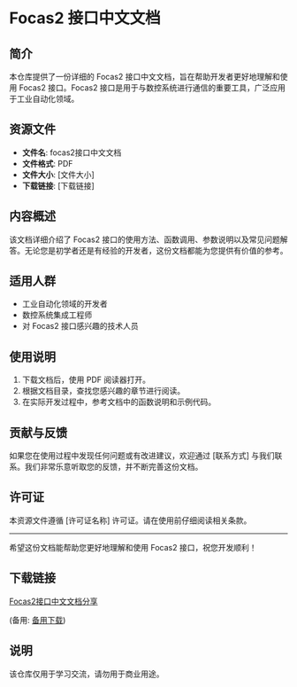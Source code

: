 # Focas2 接口中文文档

## 简介

本仓库提供了一份详细的 Focas2 接口中文文档，旨在帮助开发者更好地理解和使用 Focas2 接口。Focas2 接口是用于与数控系统进行通信的重要工具，广泛应用于工业自动化领域。

## 资源文件

- **文件名**: focas2接口中文文档
- **文件格式**: PDF
- **文件大小**: [文件大小]
- **下载链接**: [下载链接]

## 内容概述

该文档详细介绍了 Focas2 接口的使用方法、函数调用、参数说明以及常见问题解答。无论您是初学者还是有经验的开发者，这份文档都能为您提供有价值的参考。

## 适用人群

- 工业自动化领域的开发者
- 数控系统集成工程师
- 对 Focas2 接口感兴趣的技术人员

## 使用说明

1. 下载文档后，使用 PDF 阅读器打开。
2. 根据文档目录，查找您感兴趣的章节进行阅读。
3. 在实际开发过程中，参考文档中的函数说明和示例代码。

## 贡献与反馈

如果您在使用过程中发现任何问题或有改进建议，欢迎通过 [联系方式] 与我们联系。我们非常乐意听取您的反馈，并不断完善这份文档。

## 许可证

本资源文件遵循 [许可证名称] 许可证。请在使用前仔细阅读相关条款。

---

希望这份文档能帮助您更好地理解和使用 Focas2 接口，祝您开发顺利！

## 下载链接
[Focas2接口中文文档分享](https://pan.quark.cn/s/e01d84a66eca) 

(备用: [备用下载](https://pan.baidu.com/s/1ILHdeNFPyemv_XXFiKCnNw?pwd=1234))

## 说明

该仓库仅用于学习交流，请勿用于商业用途。
